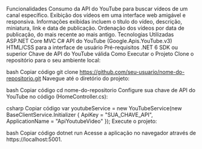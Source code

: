 Funcionalidades
Consumo da API do YouTube para buscar vídeos de um canal específico.
Exibição dos vídeos em uma interface web amigável e responsiva.
Informações exibidas incluem o título do vídeo, descrição, miniatura, link e data de publicação.
Ordenação dos vídeos por data de publicação, do mais recente ao mais antigo.
Tecnologias Utilizadas
ASP.NET Core MVC
C#
API do YouTube (Google.Apis.YouTube.v3)
HTML/CSS para a interface de usuário
Pré-requisitos
.NET 6 SDK ou superior
Chave de API do YouTube válida
Como Executar o Projeto
Clone o repositório para o seu ambiente local:

bash
Copiar código
git clone https://github.com/seu-usuario/nome-do-repositorio.git
Navegue até o diretório do projeto:

bash
Copiar código
cd nome-do-repositorio
Configure sua chave de API do YouTube no código (HomeController.cs):

csharp
Copiar código
var youtubeService = new YouTubeService(new BaseClientService.Initializer
{
    ApiKey = "SUA_CHAVE_API",
    ApplicationName = "ApiYoutubeVideo"
});
Execute o projeto:

bash
Copiar código
dotnet run
Acesse a aplicação no navegador através de https://localhost:5001.
